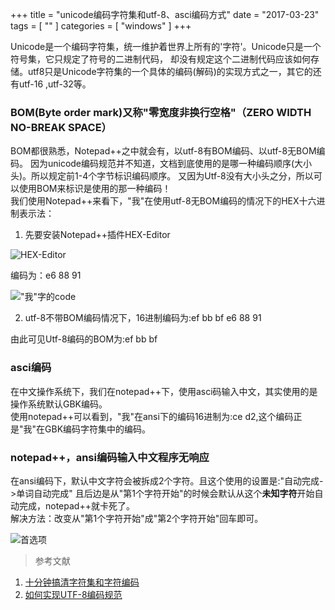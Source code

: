 +++
title = "unicode编码字符集和utf-8、asci编码方式"
date = "2017-03-23"
tags = [ "" ]
categories = [ "windows" ]
+++

Unicode是一个编码字符集，统一维护着世界上所有的'字符'。Unicode只是一个符号集，它只规定了符号的二进制代码，
却没有规定这个二进制代码应该如何存储。utf8只是Unicode字符集的一个具体的编码(解码)的实现方式之一，其它的还有utf-16
,utf-32等。
<!--more-->
### BOM(Byte order mark)又称"零宽度非换行空格"（ZERO WIDTH NO-BREAK SPACE）

BOM都很熟悉，Notepad++之中就会有，以utf-8有BOM编码、以utf-8无BOM编码。
因为unicode编码规范并不知道，文档到底使用的是哪一种编码顺序(大小头)。所以规定前1-4个字节标识编码顺序。
又因为Utf-8没有大小头之分，所以可以使用BOM来标识是使用的那一种编码！  
我们使用Notepad++来看下，"我"在使用utf-8无BOM编码的情况下的HEX十六进制表示法：
1. 先要安装Notepad++插件HEX-Editor

![HEX-Editor](../../pictures/QQ20170323212337.png)

编码为：e6 88 91

!["我"字的code](../../pictures/QQ20170323212712.png)

2. utf-8不带BOM编码情况下，16进制编码为:ef bb bf e6 88 91

由此可见Utf-8编码的BOM为:ef bb bf

### asci编码

在中文操作系统下，我们在notepad++下，使用asci码输入中文，其实使用的是操作系统默认GBK编码。  
使用notepad++可以看到，"我"在ansi下的编码16进制为:ce d2,这个编码正是"我"在GBK编码字符集中的编码。

### notepad++，ansi编码输入中文程序无响应

在ansi编码下，默认中文字符会被拆成2个字符。且这个使用的设置是:"自动完成->单词自动完成"
且后边是从"第1个字符开始"的时候会默认从这个**未知字符**开始自动完成，notepad++就卡死了。  
解决方法：改变从"第1个字符开始"成"第2个字符开始"回车即可。

![首选项](../../pictures/QQ20170323220207.png)

> 参考文献

1. [十分钟搞清字符集和字符编码](http://cenalulu.github.io/linux/character-encoding/)
1. [如何实现UTF-8编码规范](http://www.ietf.org/rfc/rfc3629.txt)
